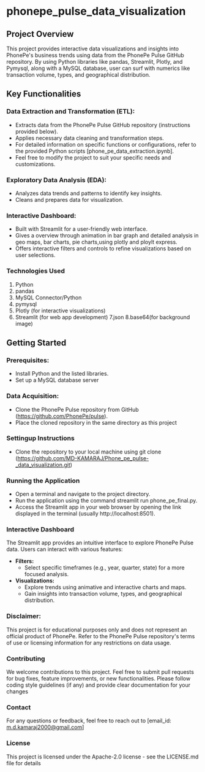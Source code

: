 # phonepe_pulse_data_visualization
## Project Overview

This project provides interactive data visualizations and insights into PhonePe's business trends using data from the PhonePe Pulse GitHub repository. By using Python libraries like pandas, Streamlit, Plotly, and Pymysql, along with a MySQL database, user can surf with numerics like transaction volume, types, and geographical distribution.

## Key Functionalities

### Data Extraction and Transformation (ETL):
- Extracts data from the PhonePe Pulse GitHub repository (instructions provided below).
- Applies necessary data cleaning and transformation steps.
- For detailed information on specific functions or configurations, refer to the provided Python scripts [phone_pe_data_extraction.ipynb].
- Feel free to modify the project to suit your specific needs and customizations.

### Exploratory Data Analysis (EDA):
- Analyzes data trends and patterns to identify key insights.
- Cleans and prepares data for visualization.

### Interactive Dashboard:
- Built with Streamlit for a user-friendly web interface.
- Gives a overview through animation in bar graph and detailed analysis in geo maps, bar charts, pie charts,using plotly and ploylt express.
- Offers interactive filters and controls to refine visualizations based on user selections.

### Technologies Used

1. Python
2. pandas
3. MySQL Connector/Python
4. pymysql
5. Plotly (for interactive visualizations)
6. Streamlit (for web app development)
7.json
8.base64(for background image)
## Getting Started

### Prerequisites:
- Install Python and the listed libraries.
- Set up a MySQL database server

### Data Acquisition:
- Clone the PhonePe Pulse repository from GitHub (https://github.com/PhonePe/pulse).
- Place the cloned repository in the same directory as this project

### Settingup Instructions
- Clone the repository to your local machine using git clone (https://github.com/MD-KAMARAJ/Phone_pe_pulse-_data_visualization.git)

### Running the Application
- Open a terminal and navigate to the project directory.
- Run the application using the command streamlit run phone_pe_final.py.
- Access the Streamlit app in your web browser by opening the link displayed in the terminal (usually http://localhost:8501).

### Interactive Dashboard

The Streamlit app provides an intuitive interface to explore PhonePe Pulse data. Users can interact with various features:

- **Filters:**
   - Select specific timeframes (e.g., year, quarter, state) for a more focused analysis.
- **Visualizations:**
    - Explore trends using animative and interactive charts and maps.
    - Gain insights into transaction volume, types, and geographical distribution.

### Disclaimer:

This project is for educational purposes only and does not represent an official product of PhonePe. Refer to the PhonePe Pulse repository's terms of use or licensing information for any restrictions on data usage.

### Contributing

We welcome contributions to this project. Feel free to submit pull requests for bug fixes, feature improvements, or new functionalities. Please follow coding style guidelines (if any) and provide clear documentation for your changes

### Contact

For any questions or feedback, feel free to reach out to [email_id: m.d.kamaraj2000@gmail.com]

### License
This project is licensed under the Apache-2.0 license - see the LICENSE.md file for details
